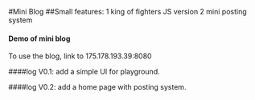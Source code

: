#Mini Blog
##Small features:
1 king of fighters JS version
2 mini posting system

#### Demo of mini blog

To use the blog, link to 175.178.193.39:8080

####log V0.1:
	add a simple UI for playground.

####log V0.2:
	add a home page with posting system.
